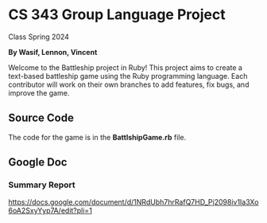 # CS 343 Group Language Project

Class Spring 2024

**By Wasif, Lennon, Vincent**

Welcome to the Battleship project in Ruby! This project aims to create a text-based battleship game using the Ruby programming language. Each contributor will work on their own branches to add features, fix bugs, and improve the game.

## Source Code

The code for the game is in the **BattlshipGame.rb** file. 

## Google Doc

### Summary Report
https://docs.google.com/document/d/1NRdUbh7hrRafQ7HD_Pj2098iv1Ia3Xo6oA2SxyYyp7A/edit?pli=1
